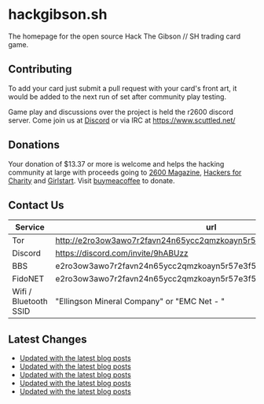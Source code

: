 # hackgibson.sh
The homepage for the open source Hack The Gibson // SH trading card game.


## Contributing

To add your card just submit a pull request with your card's front art, it would be added to the next run of set after community play testing.

Game play and discussions over the project is held the r2600 discord server. Come join us at [Discord](https://discord.com/invite/9hABUzz) or via IRC at https://www.scuttled.net/


## Donations

Your donation of $13.37 or more is welcome and helps the hacking community at large with proceeds going to [2600 Magazine](https://2600.com/), [Hackers for Charity](https://hackersforcharity.org) and [Girlstart](https://girlstart.org).  Visit [buymeacoffee](https://www.buymeacoffee.com/hackgibson.sh) to donate.


## Contact Us

Service | url
-|-
Tor | http://e2ro3ow3awo7r2favn24n65ycc2qmzkoayn5r57e3f56nvjwdcgg32ad.onion
Discord | https://discord.com/invite/9hABUzz
BBS | e2ro3ow3awo7r2favn24n65ycc2qmzkoayn5r57e3f56nvjwdcgg32ad.onion:23
FidoNET | e2ro3ow3awo7r2favn24n65ycc2qmzkoayn5r57e3f56nvjwdcgg32ad.onion:24554
Wifi / Bluetooth SSID | "Ellingson Mineral Company" or "EMC Net - <fidonet address>"

## Latest Changes
<!-- BLOG-POST-LIST:START -->
- [Updated with the latest blog posts](https://github.com/DFW2600/hackgibson.sh/commit/12f259c96017dfe24174d95dd714a5f35e2d4c57)
- [Updated with the latest blog posts](https://github.com/DFW2600/hackgibson.sh/commit/9f14997c5e8901281acb06bdf9aa6317d7da40ad)
- [Updated with the latest blog posts](https://github.com/DFW2600/hackgibson.sh/commit/ed489e501d410d33b27f6197940bd4f78ff1fc11)
- [Updated with the latest blog posts](https://github.com/DFW2600/hackgibson.sh/commit/57876efda04b85e23986e7273e3d7ff8fd398763)
- [Updated with the latest blog posts](https://github.com/DFW2600/hackgibson.sh/commit/4e8ffcc8e64af7c951c5fe4c6419e741c4849d62)
<!-- BLOG-POST-LIST:END -->
